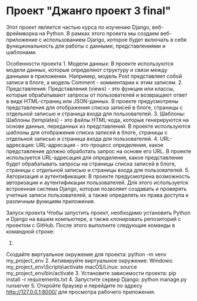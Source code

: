 # Проект "Джанго проект 3 final"
Этот проект является частью курса по изучению Django, веб-фреймворка на Python. В рамках этого проекта мы создаем веб-приложение с использованием Django, которое будет включать в себя функциональность для работы с данными, представлениями и шаблонами.

Особенности проекта
1.
Модели данных: В проекте используются модели данных, которые определяют структуру и связи между данными в приложении. Например, модель Post представляет собой записи в блоге, а модель Comment - комментарии к этим записям.
2.
Представления: Представления (views) - это функции или классы, которые обрабатывают запросы от пользователей и возвращают ответ в виде HTML-страниц или JSON-данных. В проекте предусмотрены представления для отображения списка записей в блоге, страницы с отдельной записью и страница входа для пользователей.
3.
Шаблоны: Шаблоны (templates) - это файлы HTML-кода, которые генерируются на основе данных, переданных из представлений. В проекте используются шаблоны для отображения списка записей в блоге, страницы с отдельной записью и страница входа для пользователей.
4.
URL-адресация: URL-адресация - это процесс определения, какое представление должно обработать запрос на основе его URL. В проекте используется URL-адресация для определения, какое представление будет обрабатывать запросы на страницы списка записей в блоге, страницы с отдельной записью и страницы входа для пользователей.
5.
Авторизация и аутентификация: В проекте предусмотрена возможность авторизации и аутентификации пользователей. Для этого используется встроенная система Django, которая позволяет создавать и проверять учетные записи пользователей, а также определять их права доступа к различным функциям приложения.


Запуск проекта
Чтобы запустить проект, необходимо установить Python и Django на вашем компьютере, а также клонировать репозиторий с проектом с GitHub. После этого выполните следующие команды в командной строке:

1.
Создайте виртуальное окружение для проекта:
python -m venv my_project_env
2.
Активируйте виртуальное окружение:
Windows:
my_project_env\Scripts\activate
macOS/Linux:
source my_project_env/bin/activate
3.
Установите зависимости проекта:
pip install -r requirements.txt
4.
Запустите сервер Django:
python manage.py runserver
5.
Откройте браузер и перейдите по адресу http://127.0.0.1:8000/ для просмотра рабочего приложения.
